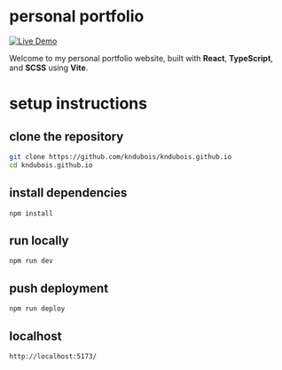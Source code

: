 # personal portfolio

[![Live Demo](https://img.shields.io/badge/Live%20Site-kndubois.github.io-1e90ff?style=for-the-badge)](https://kndubois.github.io)

Welcome to my personal portfolio website, built with **React**, **TypeScript**, and **SCSS** using **Vite**.

# setup instructions

## clone the repository 
```bash
git clone https://github.com/kndubois/kndubois.github.io
cd kndubois.github.io
```

## install dependencies
```
npm install
```

## run locally
```
npm run dev
```

## push deployment
```
npm run deploy
```

## localhost
```
http://localhost:5173/
```
